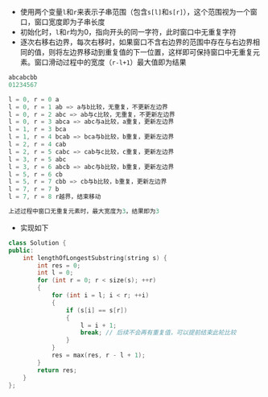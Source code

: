 * 使用两个变量`l`和`r`来表示子串范围（包含`s[l]`和`s[r]`），这个范围视为一个窗口，窗口宽度即为子串长度
* 初始化时，`l`和`r`均为0，指向开头的同一字符，此时窗口中无重复字符
* 逐次右移右边界，每次右移时，如果窗口不含右边界的范围中存在与右边界相同的值，则将左边界移动到重复值的下一位置，这样即可保持窗口中无重复元素。窗口滑动过程中的宽度（`r-l+1`）最大值即为结果
```cpp
abcabcbb
01234567

l = 0, r = 0 a
l = 0, r = 1 ab => a与b比较，无重复，不更新左边界
l = 0, r = 2 abc => ab与c比较，无重复，不更新左边界
l = 0, r = 3 abca => abc与a比较，a重复，更新左边界
l = 1, r = 3 bca
l = 1, r = 4 bcab => bca与b比较，b重复，更新左边界
l = 2, r = 4 cab
l = 2, r = 5 cabc => cab与c比较，c重复，更新左边界
l = 3, r = 5 abc
l = 3, r = 6 abcb => abc与b比较，b重复，更新左边界
l = 5, r = 6 cb
l = 5, r = 7 cbb => cb与b比较，b重复，更新左边界
l = 7, r = 7 b
l = 7, r = 8 r越界，结束移动

上述过程中窗口无重复元素时，最大宽度为3，结果即为3
```
* 实现如下
```cpp
class Solution {
public:
    int lengthOfLongestSubstring(string s) {
        int res = 0;
        int l = 0;
        for (int r = 0; r < size(s); ++r)
        {
            for (int i = l; i < r; ++i)
            {
                if (s[i] == s[r])
                {
                    l = i + 1;
                    break; // 后续不会再有重复值，可以提前结束此轮比较
                }
            }
            res = max(res, r - l + 1);
        }
        return res;
    }
};
```